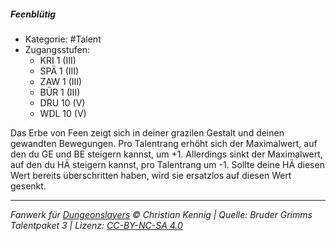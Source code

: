 <!---
Dies ist ein Fanwerk für DUNGEONSLAYERS © von Christian Kennig

Quellen:      [Bruder Grimms Talentpaket 3](https://www.f-space.de/ds4/downloads.html)
              [Talentbeschreibungen](https://www.f-space.de/ds4/tools-talentcards.html)
License:      [CC-BY-NC-SA 4.0](https://creativecommons.org/licenses/by-nc-sa/4.0/deed.de)
Richtlinien:  [Fanwerkrichtlinien](https://www.dungeonslayers.net/fanwerk-richtlinien/)
Autor:        Zauberlehrling
-->

##### Feenblütig

- Kategorie: #Talent
- Zugangsstufen:
  - KRI 1 (III)
  - SPÄ 1 (III)
  - ZAW 1 (III)
  - BÜR 1 (III)
  - DRU 10 (V)
  - WDL 10 (V)

Das Erbe von Feen zeigt sich in deiner grazilen Gestalt und deinen gewandten Bewegungen. Pro Talentrang erhöht sich der Maximalwert, auf den du GE und BE steigern kannst, um +1. Allerdings sinkt der Maximalwert, auf den du HÄ steigern kannst, pro Talentrang um -1. Sollte deine HÄ diesen Wert bereits überschritten haben, wird sie ersatzlos auf diesen Wert gesenkt.

---

_Fanwerk für [Dungeonslayers](https://www.dungeonslayers.net/) © Christian Kennig | Quelle: Bruder Grimms Talentpaket 3 | Lizenz: [CC-BY-NC-SA 4.0](https://creativecommons.org/licenses/by-nc-sa/4.0/deed.de)_

